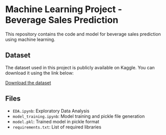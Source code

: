 # Machine Learning Project - Beverage Sales Prediction

This repository contains the code and model for beverage sales prediction using machine learning.

## Dataset
The dataset used in this project is publicly available on Kaggle. You can download it using the link below:

[Download the dataset](https://www.kaggle.com/datasets/sebastianwillmann/beverage-sales)

## Files
- `EDA.ipynb`: Exploratory Data Analysis
- `model_training.ipynb`: Model training and pickle file generation
- `model.pkl`: Trained model in pickle format
- `requirements.txt`: List of required libraries
